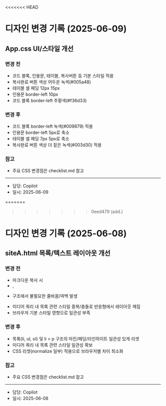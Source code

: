 <<<<<<< HEAD
# 디자인 변경 기록 (2025-06-09)

## App.css UI/스타일 개선

### 변경 전
- 코드 블록, 인용문, 테이블, 복사버튼 등 기본 스타일 적용
- 복사완료 버튼 색상 어두운 녹색(#005a48)
- 테이블 셀 패딩 12px 15px
- 인용문 border-left 10px
- 코드 블록 border-left 주황색(#f36d33)

### 변경 후
- 코드 블록 border-left 녹색(#009879) 적용
- 인용문 border-left 5px로 축소
- 테이블 셀 패딩 7px 5px로 축소
- 복사완료 버튼 색상 더 짙은 녹색(#003d30) 적용

### 참고
- 주요 CSS 변경점은 checklist.md 참고

---
- 담당: Copilot
- 일시: 2025-06-09

=======
>>>>>>> 0eed479 (add.)
# 디자인 변경 기록 (2025-06-08)

## siteA.html 목록/텍스트 레이아웃 개선

### 변경 전
- 마크다운 복사 시 <li>, <li><p> 구조에서 불필요한 줄바꿈/여백 발생
- 미디어 쿼리 내 목록 관련 스타일 중복/충돌로 반응형에서 레이아웃 깨짐
- 브라우저 기본 스타일 영향으로 일관성 부족

### 변경 후
- 목록(li, ul, ol) 및 li > p 구조의 마진/패딩/라인하이트 일관성 있게 리셋
- 미디어 쿼리 내 목록 관련 스타일 일관성 확보
- CSS 리셋(normalize 일부) 적용으로 브라우저별 차이 최소화

### 참고
- 주요 CSS 변경점은 checklist.md 참고

---
- 담당: Copilot
- 일시: 2025-06-08
